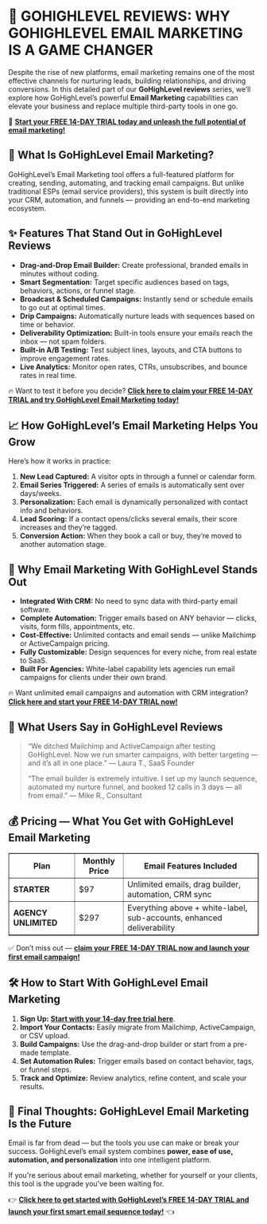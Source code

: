 <h1>📧 <strong>GOHIGHLEVEL REVIEWS: WHY GOHIGHLEVEL EMAIL MARKETING IS A GAME CHANGER</strong></h1>
<p>Despite the rise of new platforms, email marketing remains one of the most effective channels for nurturing leads, building relationships, and driving conversions. In this detailed part of our <strong>GoHighLevel reviews</strong> series, we’ll explore how GoHighLevel’s powerful <strong>Email Marketing</strong> capabilities can elevate your business and replace multiple third-party tools in one go.</p>
<p>🎯 <a href="https://www.gohighlevel.com/?fp_ref=promocode"><strong>Start your FREE 14-DAY TRIAL today and unleash the full potential of email marketing!</strong></a></p>
<h2>🧠 <strong>What Is GoHighLevel Email Marketing?</strong></h2>
<p>GoHighLevel’s Email Marketing tool offers a full-featured platform for creating, sending, automating, and tracking email campaigns. But unlike traditional ESPs (email service providers), this system is built directly into your CRM, automation, and funnels — providing an end-to-end marketing ecosystem.</p>
<h2>✨ <strong>Features That Stand Out in GoHighLevel Reviews</strong></h2>
<ul>
<li><strong>Drag-and-Drop Email Builder:</strong> Create professional, branded emails in minutes without coding.</li>
<li><strong>Smart Segmentation:</strong> Target specific audiences based on tags, behaviors, actions, or funnel stage.</li>
<li><strong>Broadcast &amp; Scheduled Campaigns:</strong> Instantly send or schedule emails to go out at optimal times.</li>
<li><strong>Drip Campaigns:</strong> Automatically nurture leads with sequences based on time or behavior.</li>
<li><strong>Deliverability Optimization:</strong> Built-in tools ensure your emails reach the inbox — not spam folders.</li>
<li><strong>Built-in A/B Testing:</strong> Test subject lines, layouts, and CTA buttons to improve engagement rates.</li>
<li><strong>Live Analytics:</strong> Monitor open rates, CTRs, unsubscribes, and bounce rates in real time.</li>
</ul>
<p>🔥 Want to test it before you decide? <a href="https://www.gohighlevel.com/?fp_ref=promocode"><strong>Click here to claim your FREE 14-DAY TRIAL and try GoHighLevel Email Marketing today!</strong></a></p>
<h2>📈 <strong>How GoHighLevel’s Email Marketing Helps You Grow</strong></h2>
<p>Here’s how it works in practice:</p>
<ol>
<li><strong>New Lead Captured:</strong> A visitor opts in through a funnel or calendar form.</li>
<li><strong>Email Series Triggered:</strong> A series of emails is automatically sent over days/weeks.</li>
<li><strong>Personalization:</strong> Each email is dynamically personalized with contact info and behaviors.</li>
<li><strong>Lead Scoring:</strong> If a contact opens/clicks several emails, their score increases and they’re tagged.</li>
<li><strong>Conversion Action:</strong> When they book a call or buy, they’re moved to another automation stage.</li>
</ol>
<h2>🎯 <strong>Why Email Marketing With GoHighLevel Stands Out</strong></h2>
<ul>
<li><strong>Integrated With CRM:</strong> No need to sync data with third-party email software.</li>
<li><strong>Complete Automation:</strong> Trigger emails based on ANY behavior — clicks, visits, form fills, appointments, etc.</li>
<li><strong>Cost-Effective:</strong> Unlimited contacts and email sends — unlike Mailchimp or ActiveCampaign pricing.</li>
<li><strong>Fully Customizable:</strong> Design sequences for every niche, from real estate to SaaS.</li>
<li><strong>Built For Agencies:</strong> White-label capability lets agencies run email campaigns for clients under their own brand.</li>
</ul>
<p>🔥 Want unlimited email campaigns and automation with CRM integration? <a href="https://www.gohighlevel.com/?fp_ref=promocode"><strong>Click here and start your FREE 14-DAY TRIAL now!</strong></a></p>
<h2>💬 <strong>What Users Say in GoHighLevel Reviews</strong></h2>
<blockquote>
<p>“We ditched Mailchimp and ActiveCampaign after testing GoHighLevel. Now we run smarter campaigns, with better targeting — and it’s all in one place.” — Laura T., SaaS Founder</p>
<p>“The email builder is extremely intuitive. I set up my launch sequence, automated my nurture funnel, and booked 12 calls in 3 days — all from email.” — Mike R., Consultant</p>
</blockquote>
<h2>💰 <strong>Pricing — What You Get with GoHighLevel Email Marketing</strong></h2>
<table border="1" cellpadding="6" cellspacing="0" style="border-collapse:collapse;">
<thead>
<tr>
<th>Plan</th>
<th>Monthly Price</th>
<th>Email Features Included</th>
</tr>
</thead>
<tbody>
<tr>
<td><strong>STARTER</strong></td>
<td>$97</td>
<td>Unlimited emails, drag builder, automation, CRM sync</td>
</tr>
<tr>
<td><strong>AGENCY UNLIMITED</strong></td>
<td>$297</td>
<td>Everything above + white-label, sub-accounts, enhanced deliverability</td>
</tr>
</tbody>
</table>
<p>✅ Don’t miss out — <a href="https://www.gohighlevel.com/?fp_ref=promocode"><strong>claim your FREE 14-DAY TRIAL now and launch your first email campaign!</strong></a></p>
<h2>🛠️ <strong>How to Start With GoHighLevel Email Marketing</strong></h2>
<ol>
<li><strong>Sign Up:</strong> <a href="https://www.gohighlevel.com/?fp_ref=promocode"><strong>Start with your 14-day free trial here</strong></a>.</li>
<li><strong>Import Your Contacts:</strong> Easily migrate from Mailchimp, ActiveCampaign, or CSV upload.</li>
<li><strong>Build Campaigns:</strong> Use the drag-and-drop builder or start from a pre-made template.</li>
<li><strong>Set Automation Rules:</strong> Trigger emails based on contact behavior, tags, or funnel steps.</li>
<li><strong>Track and Optimize:</strong> Review analytics, refine content, and scale your results.</li>
</ol>
<h2>🌟 <strong>Final Thoughts: GoHighLevel Email Marketing Is the Future</strong></h2>
<p>Email is far from dead — but the tools you use can make or break your success. GoHighLevel’s email system combines <strong>power, ease of use, automation, and personalization</strong> into one intelligent platform.</p>
<p>If you're serious about email marketing, whether for yourself or your clients, this tool is the upgrade you've been waiting for.</p>
<p>👉 <a href="https://www.gohighlevel.com/?fp_ref=promocode"><strong>Click here to get started with GoHighLevel’s FREE 14-DAY TRIAL and launch your first smart email sequence today!</strong></a> 👈</p>
</body>
</html>
